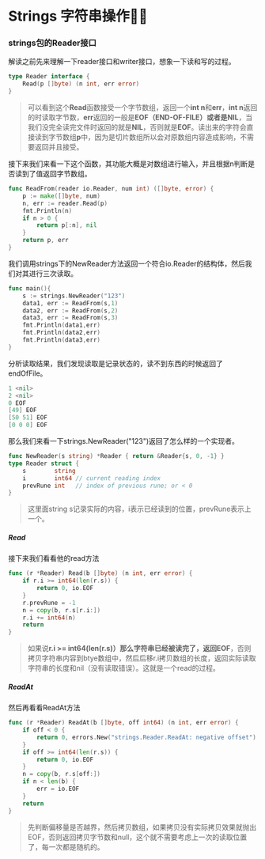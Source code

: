 # Strings 字符串操作👮‍♂️

### strings包的Reader接口

解读之前先来理解一下reader接口和writer接口，想象一下读和写的过程。

```go
type Reader interface {
	Read(p []byte) (n int, err error)
}
```

> 可以看到这个**Read**函数接受一个字节数组，返回一个**int n**和**err**，**int n**返回的时读取字节数，**err**返回的一般是**EOF（END-OF-FILE）**或者是**NIL**，当我们没完全读完文件时返回的就是**NIL**，否则就是**EOF**。读出来的字符会直接读到字节数组**p**中，因为是切片数组所以会对原数组内容造成影响，不需要返回并且接受。

接下来我们来看一下这个函数，其功能大概是对数组进行输入，并且根据n判断是否读到了值返回字节数组。

```go
func ReadFrom(reader io.Reader, num int) ([]byte, error) {
	p := make([]byte, num)
	n, err := reader.Read(p)
	fmt.Println(n)
	if n > 0 {
		return p[:n], nil
	}
	return p, err
}
```

我们调用strings下的NewReader方法返回一个符合io.Reader的结构体，然后我们对其进行三次读取。

```go
func main(){
	s := strings.NewReader("123")
	data1, err := ReadFrom(s,1)
	data2, err := ReadFrom(s,2)
	data3, err := ReadFrom(s,3)
	fmt.Println(data1,err)
	fmt.Println(data2,err)
	fmt.Println(data3,err)
}
```

分析读取结果，我们发现读取是记录状态的，读不到东西的时候返回了endOfFile。

```go
1 <nil>
2 <nil>
0 EOF
[49] EOF
[50 51] EOF
[0 0 0] EOF
```

那么我们来看一下strings.NewReader("123")返回了怎么样的一个实现者。

```go
func NewReader(s string) *Reader { return &Reader{s, 0, -1} }
type Reader struct {
	s        string
	i        int64 // current reading index
	prevRune int   // index of previous rune; or < 0
}
```

> 这里面string s记录实际的内容，i表示已经读到的位置，prevRune表示上一个。

##### Read

接下来我们看看他的read方法

```go
func (r *Reader) Read(b []byte) (n int, err error) {
	if r.i >= int64(len(r.s)) {
		return 0, io.EOF
	}
	r.prevRune = -1
	n = copy(b, r.s[r.i:])
	r.i += int64(n)
	return
}
```

> 如果说**r.i >= int64(len(r.s)）**那么字符串已经被读完了，返回**EOF**，否则拷贝字符串内容到btye数组中，然后后移r.i拷贝数组的长度，返回实际读取字符串的长度和nil（没有读取错误）。这就是一个read的过程。

##### ReadAt

然后再看看ReadAt方法

```go
func (r *Reader) ReadAt(b []byte, off int64) (n int, err error) {
	if off < 0 {
		return 0, errors.New("strings.Reader.ReadAt: negative offset")
	}
	if off >= int64(len(r.s)) {
		return 0, io.EOF
	}
	n = copy(b, r.s[off:])
	if n < len(b) {
		err = io.EOF
	}
	return
}
```

> 先判断偏移量是否越界，然后拷贝数组，如果拷贝没有实际拷贝效果就抛出EOF，否则返回拷贝字节数和null，这个就不需要考虑上一次的读取位置了，每一次都是随机的。

